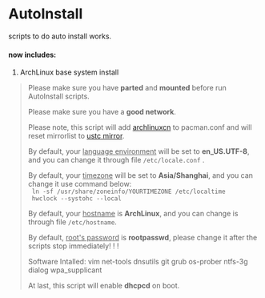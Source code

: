 # AutoInstall
scripts to do auto install works.
#### now includes:
1. ArchLinux base system install
> Please make sure you have **parted** and **mounted** before run AutoInstall scripts.  
> 
> Please make sure you have a **good network**.  
> 
> Please note, this script will add [archlinuxcn](http://mirrors.ustc.edu.cn/archlinuxcn/) to pacman.conf and will reset mirrorlist to [ustc mirror](http://mirrors.ustc.edu.cn/archlinux).  
> 
> By default, your <u>language environment</u> will be set to **en_US.UTF-8**, and you can change it through file `/etc/locale.conf`  .
> 
> By default, your <u>timezone</u> will be set to **Asia/Shanghai**, and you can change it use command below:  
` ln -sf /usr/share/zoneinfo/YOURTIMEZONE /etc/localtime`  
` hwclock --systohc --local`  
>
> By default, your <u>hostname</u> is **ArchLinux**, and you can change is through file `/etc/hostname`.
> 
> By default, <u>root's password</u> is **rootpasswd**, please change it after the scripts stop immediately! ! !
> 
> Software Intalled: vim net-tools dnsutils git grub os-prober ntfs-3g dialog wpa_supplicant
> 
> At last, this script will enable **dhcpcd** on boot.